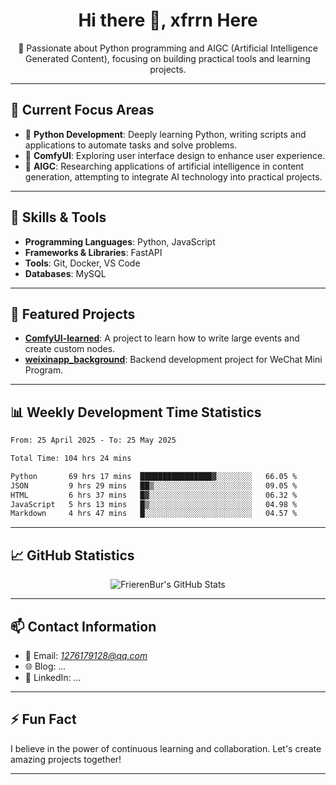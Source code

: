 <h1 align="center">Hi there 👋, xfrrn Here</h1>

<p align="center">
  🎯 Passionate about Python programming and AIGC (Artificial Intelligence Generated Content), focusing on building practical tools and learning projects.
</p>

---

## 🧠 Current Focus Areas

- 🐍 **Python Development**: Deeply learning Python, writing scripts and applications to automate tasks and solve problems.
- 🧩 **ComfyUI**: Exploring user interface design to enhance user experience.
- 🤖 **AIGC**: Researching applications of artificial intelligence in content generation, attempting to integrate AI technology into practical projects.

---

## 🔧 Skills & Tools

- **Programming Languages**: Python, JavaScript
- **Frameworks & Libraries**: FastAPI
- **Tools**: Git, Docker, VS Code
- **Databases**: MySQL

---

## 📂 Featured Projects

- [**ComfyUI-learned**](https://github.com/FrierenBur/ComfyUI-learned): A project to learn how to write large events and create custom nodes.
- [**weixinapp_background**](https://github.com/FrierenBur/weixinapp_background): Backend development project for WeChat Mini Program.

---

## 📊 Weekly Development Time Statistics
<!--START_SECTION:waka-->

```txt
From: 25 April 2025 - To: 25 May 2025

Total Time: 104 hrs 24 mins

Python       69 hrs 17 mins  ████████████████▓░░░░░░░░   66.05 %
JSON         9 hrs 29 mins   ██▒░░░░░░░░░░░░░░░░░░░░░░   09.05 %
HTML         6 hrs 37 mins   █▓░░░░░░░░░░░░░░░░░░░░░░░   06.32 %
JavaScript   5 hrs 13 mins   █▒░░░░░░░░░░░░░░░░░░░░░░░   04.98 %
Markdown     4 hrs 47 mins   █░░░░░░░░░░░░░░░░░░░░░░░░   04.57 %
```

<!--END_SECTION:waka-->



---

## 📈 GitHub Statistics

<p align="center">
  <img src="https://github-readme-stats.vercel.app/api?username=FrierenBur&show_icons=true&theme=radical" alt="FrierenBur's GitHub Stats" />
</p>

---

## 📫 Contact Information

- 📧 Email: *1276179128@qq.com*
- 🌐 Blog: *...*
- 💼 LinkedIn: *...*

---

## ⚡ Fun Fact

I believe in the power of continuous learning and collaboration. Let's create amazing projects together!

---
